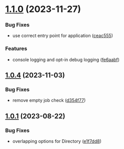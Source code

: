 # [1.1.0](https://github.com/Mirasaki/remote-file-access-api/compare/v1.0.4...v1.1.0) (2023-11-27)


### Bug Fixes

* use correct entry point for application ([ceac555](https://github.com/Mirasaki/remote-file-access-api/commit/ceac555c18c997eab813633f7b304f838f69efa1))


### Features

* console logging and opt-in debug logging ([fe6aabf](https://github.com/Mirasaki/remote-file-access-api/commit/fe6aabf84501b0cd60de1e93365ef3d9bc668a01))

## [1.0.4](https://github.com/Mirasaki/remote-file-access-api/compare/v1.0.3...v1.0.4) (2023-11-03)


### Bug Fixes

* remove empty job check ([d354f77](https://github.com/Mirasaki/remote-file-access-api/commit/d354f77d86980f8b566260d07f347686998ac437))

## [1.0.1](https://github.com/Mirasaki/remote-file-access-api/compare/v1.0.0...v1.0.1) (2023-08-22)


### Bug Fixes

* overlapping options for Directory ([e1f7dd8](https://github.com/Mirasaki/remote-file-access-api/commit/e1f7dd8014ec1f656707f081465da2d0b154166c))
